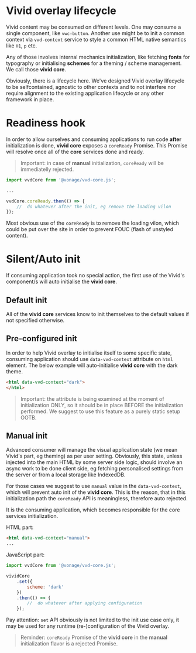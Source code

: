 # Vivid overlay lifecycle

Vivid content may be consumed on different levels.
One may consume a single component, like `vwc-button`.
Another use might be to init a common context via `vvd-context` service to style a common HTML native semantics like `H1`, `p` etc.

Any of those involves internal mechanics initialization, like fetching __fonts__ for typography or initialising __schemes__ for a theming / scheme management.
We call those __vivid core__.

Obviously, there is a lifecycle here.
We've designed Vivid overlay lifecycle to be selfcontained, agnostic to other contexts and to not interfere nor require alignment to the existing application lifecycle or any other framework in place.

# Readiness hook

In order to allow ourselves and consuming applications to run code __after__ initialization is done, __vivid core__ exposes a `coreReady` Promise. This Promise will resolve once all of the __core__ services done and ready.

> Important: in case of __manual__ initialization, `coreReady` will be immediatelly rejected.

```javascript
import vvdCore from '@vonage/vvd-core.js';

...

vvdCore.coreReady.then(() => {
	//	do whatever after the init, eg remove the loading vilon
});
```

Most obvious use of the `coreReady` is to remove the loading vilon, which could be put over the site in order to prevent FOUC (flash of unstyled content).

# Silent/Auto init

If consuming application took no special action, the first use of the Vivid's component/s will auto initialise the __vivid core__.

## Default init

All of the __vivid core__ services know to init themselves to the default values if not specified otherwise.

## Pre-configured init

In order to help Vivid overlay to initialise itself to some specific state, consuming application should use `data-vvd-context` attribute on `html` element.
The below example will auto-initialise __vivid core__ with the dark theme.

```html
<html data-vvd-context="dark">
</html>
```

> Important: the attribute is being examined at the moment of initialization ONLY, so it should be in place BEFORE the initialization performed. We suggest to use this feature as a purely static setup OOTB.

## Manual init

Advanced consumer will manage the visual application state (we mean Vivid's part, eg theming) as per user setting.
Obviously, this state, unless injected into the main HTML by some server side logic, should involve an async work to be done client side, eg fetching personalised settings from the server or from a local storage like IndexedDB.

For those cases we suggest to use `manual` value in the `data-vvd-context`, which will prevent auto init of the __vivid core__. This is the reason, that in this initialization path the `coreReady` API is meaningless, therefore auto rejected.

It is the consuming application, which becomes responsible for the core services initialization.

HTML part:
```html
<html data-vvd-context="manual">
...
```

JavaScript part:
```javascript
import vvdCore from '@vonage/vvd-core.js';

vividCore
	.set({
		scheme: 'dark'
	})
	.then(() => {
		//	do whatever after applying configuration
	});
```

Pay attention: `set` API obviously is not limited to the init use case only, it may be used for any runtime (re-)configuration of the Vivid overlay.

> Reminder: `coreReady` Promise of the __vivid core__ in the __manual__ initialization flavor is a rejected Promise.